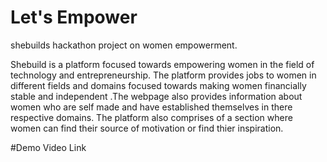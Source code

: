 # Let's Empower
shebuilds hackathon project on women empowerment.

Shebuild is a platform focused towards empowering women in the field of technology and entrepreneurship. The platform provides jobs to women in different fields and domains focused towards making women financially stable and independent .The webpage also provides information about women who are self made and have established themselves in there respective domains.
The platform also comprises of a section where women can find their source of motivation or find thier inspiration.

#Demo Video Link

